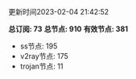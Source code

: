 更新时间2023-02-04 21:42:52

**总订阅: 73**
**总节点: 910**
**有效节点: 381**
- ss节点: 195
- v2ray节点: 175
- trojan节点: 11
